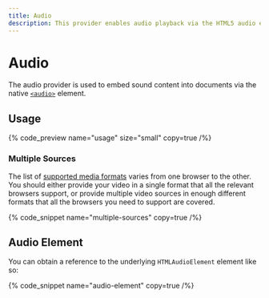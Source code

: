 ```yaml
---
title: Audio
description: This provider enables audio playback via the HTML5 audio element.
---
```


# Audio

The audio provider is used to embed sound content into documents via the native
[`<audio>`](https://developer.mozilla.org/en-US/docs/Web/HTML/Element/audio) element.

## Usage

{% code_preview name="usage" size="small" copy=true /%}

### Multiple Sources

The list of [supported media formats](https://developer.mozilla.org/en-US/docs/Web/Media/Formats)
varies from one browser to the other. You should either provide your video in a single format
that all the relevant browsers support, or provide multiple video sources in enough different
formats that all the browsers you need to support are covered.

{% code_snippet name="multiple-sources" copy=true /%}

## Audio Element

You can obtain a reference to the underlying `HTMLAudioElement` element like so:

{% code_snippet name="audio-element" copy=true /%}
